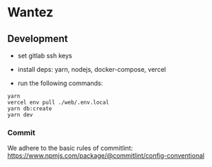 # Wantez

## Development

- set gitlab ssh keys

- install deps: yarn, nodejs, docker-compose, vercel

- run the following commands:

```
yarn
vercel env pull ./web/.env.local
yarn db:create
yarn dev
```

### Commit

We adhere to the basic rules of commitlint:
https://www.npmjs.com/package/@commitlint/config-conventional
